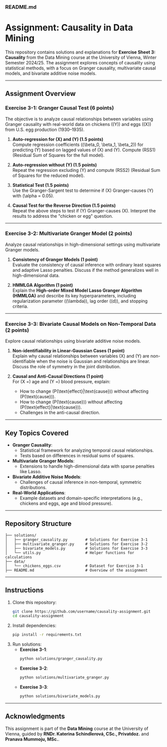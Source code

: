 ### README.md

# Assignment: Causality in Data Mining

This repository contains solutions and explanations for **Exercise Sheet 3: Causality** from the Data Mining course at the University of Vienna, Winter Semester 2024/25. The assignment explores concepts of causality using statistical methods, with a focus on Granger causality, multivariate causal models, and bivariate additive noise models.

---

## Assignment Overview

### **Exercise 3-1: Granger Causal Test (6 points)**  
The objective is to analyze causal relationships between variables using Granger causality with real-world data on chickens (\(Y\)) and eggs (\(X\)) from U.S. egg production (1930–1935).

1. **Auto-regression for \(X\) and \(Y\) (1.5 points)**  
   Compute regression coefficients \((\beta_0, \beta_1, \beta_2)\) for predicting \(Y\) based on lagged values of \(X\) and \(Y\). Compute \(RSS1\) (Residual Sum of Squares for the full model).

2. **Auto-regression without \(Y\) (1.5 points)**  
   Repeat the regression excluding \(Y\) and compute \(RSS2\) (Residual Sum of Squares for the reduced model).

3. **Statistical Test (1.5 points)**  
   Use the Granger-Sargent test to determine if \(X\) Granger-causes \(Y\) with \(\alpha = 0.05\).

4. **Causal Test for the Reverse Direction (1.5 points)**  
   Repeat the above steps to test if \(Y\) Granger-causes \(X\). Interpret the results to address the "chicken or egg" question.

---

### **Exercise 3-2: Multivariate Granger Model (2 points)**  
Analyze causal relationships in high-dimensional settings using multivariate Granger models.

1. **Consistency of Granger Models (1 point)**  
   Evaluate the consistency of causal inference with ordinary least squares and adaptive Lasso penalties. Discuss if the method generalizes well in high-dimensional data.

2. **HMMLGA Algorithm (1 point)**  
   Explain the **High-order Mixed Model Lasso Granger Algorithm (HMMLGA)** and describe its key hyperparameters, including regularization parameter \((\lambda)\), lag order \((d)\), and stopping criteria.

---

### **Exercise 3-3: Bivariate Causal Models on Non-Temporal Data (2 points)**  
Explore causal relationships using bivariate additive noise models.

1. **Non-identifiability in Linear-Gaussian Cases (1 point)**  
   Explain why causal relationships between variables \(X\) and \(Y\) are non-identifiable when the noise is Gaussian and relationships are linear. Discuss the role of symmetry in the joint distribution.

2. **Causal and Anti-Causal Directions (1 point)**  
   For \(X =\) age and \(Y =\) blood pressure, explain:
   - How to change \(P(\text{effect}|\text{cause})\) without affecting \(P(\text{cause})\).
   - How to change \(P(\text{cause})\) without affecting \(P(\text{effect}|\text{cause})\).
   - Challenges in the anti-causal direction.

---

## Key Topics Covered

- **Granger Causality**:
  - Statistical framework for analyzing temporal causal relationships.
  - Tests based on differences in residual sums of squares.
- **Multivariate Granger Models**:
  - Extensions to handle high-dimensional data with sparse penalties like Lasso.
- **Bivariate Additive Noise Models**:
  - Challenges of causal inference in non-temporal, symmetric distributions.
- **Real-World Applications**:
  - Example datasets and domain-specific interpretations (e.g., chickens and eggs, age and blood pressure).

---

## Repository Structure

```plaintext
├── solutions/
│   ├── granger_causality.py        # Solutions for Exercise 3-1
│   ├── multivariate_granger.py     # Solutions for Exercise 3-2
│   ├── bivariate_models.py         # Solutions for Exercise 3-3
│   └── utils.py                    # Helper functions for calculations
├── data/
│   └── chickens_eggs.csv           # Dataset for Exercise 3-1
├── README.md                       # Overview of the assignment
```

---

## Instructions

1. Clone this repository:
   ```bash
   git clone https://github.com/username/causality-assignment.git
   cd causality-assignment
   ```
2. Install dependencies:
   ```bash
   pip install -r requirements.txt
   ```
3. Run solutions:
   - **Exercise 3-1**:
     ```bash
     python solutions/granger_causality.py
     ```
   - **Exercise 3-2**:
     ```bash
     python solutions/multivariate_granger.py
     ```
   - **Exercise 3-3**:
     ```bash
     python solutions/bivariate_models.py
     ```

---

## Acknowledgments

This assignment is part of the **Data Mining** course at the University of Vienna, guided by **RNDr. Katerina Schindlerová, CSc., Privatdoz.** and **Pranava Mummoju, MSc.**.

